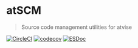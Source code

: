 # atSCM

> Source code management utilities for atvise

[![CircleCI](https://circleci.com/gh/atSCM/atscm.svg?style=shield&circle-token=e289d18416650cb306f8090c7a0f830fdf75107c)](https://circleci.com/gh/atSCM/atscm)
[![codecov](https://codecov.io/gh/atSCM/atscm/branch/master/graph/badge.svg)](https://codecov.io/gh/atSCM/atscm)
[![ESDoc](https://doc.esdoc.org/github.com/atSCM/atscm/badge.svg)](https://doc.esdoc.org/github.com/atSCM/atscm/)
